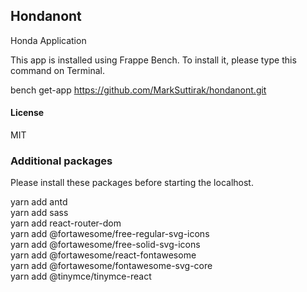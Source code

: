 ## Hondanont

Honda Application

This app is installed using Frappe Bench. To install it, please type this command on Terminal.

bench get-app https://github.com/MarkSuttirak/hondanont.git

#### License

MIT

### Additional packages

Please install these packages before starting the localhost.

yarn add antd\
yarn add sass\
yarn add react-router-dom\
yarn add @fortawesome/free-regular-svg-icons\
yarn add @fortawesome/free-solid-svg-icons\
yarn add @fortawesome/react-fontawesome\
yarn add @fortawesome/fontawesome-svg-core\
yarn add @tinymce/tinymce-react
